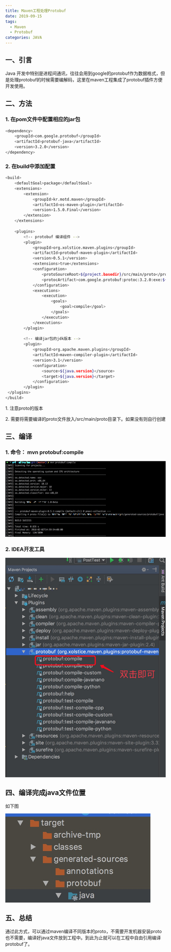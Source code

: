 ```yaml
---
title: Maven工程处理Protobuf
date: 2019-09-15
tags: 
  - Maven 
  - Protobuf
categories: JAVA
---
```

一、引言
----

Java 开发中特别是进程间通讯，往往会用到google的protobuf作为数据格式，但是处理protobuf的时候需要编解码，这里在maven工程集成了protobuf插件方便开发使用。

二、方法
----

### 1\. 在pom文件中配置相应的jar包

```sh
<dependency>
    <groupId>com.google.protobuf</groupId>
    <artifactId>protobuf-java</artifactId>
    <version>3.2.0</version>
</dependency>
```

### 2\. 在build中添加配置

```sh
<build>
    <defaultGoal>package</defaultGoal>
    <extensions>
        <extension>
            <groupId>kr.motd.maven</groupId>
            <artifactId>os-maven-plugin</artifactId>
            <version>1.5.0.Final</version>
        </extension>
    </extensions>

    <plugins>
        <!-- protobuf 编译组件 -->
        <plugin>
            <groupId>org.xolstice.maven.plugins</groupId>
            <artifactId>protobuf-maven-plugin</artifactId>
            <version>0.5.1</version>
            <extensions>true</extensions>
            <configuration>
                <protoSourceRoot>${project.basedir}/src/main/proto</protoSourceRoot>
                <protocArtifact>com.google.protobuf:protoc:3.2.0:exe:${os.detected.classifier}</protocArtifact>
            </configuration>
            <executions>
                <execution>
                    <goals>
                        <goal>compile</goal>
                    </goals>
                </execution>
            </executions>
        </plugin>

        <!-- 编译jar包的jdk版本 -->
        <plugin>
            <groupId>org.apache.maven.plugins</groupId>
            <artifactId>maven-compiler-plugin</artifactId>
            <version>3.1</version>
            <configuration>
                <source>${java.version}</source>
                <target>${java.version}</target>
            </configuration>
        </plugin>
 </plugins>
</build>
```

1\. 注意proto的版本

2\. 需要将需要编译的proto文件放入/src/main/proto目录下。如果没有则自行创建

三、编译
----

### 1\. 命令： mvn protobuf:compile

![](resources/9C3D86062D66843AC8E855BA82BBFA0F.jpg)

### 2\. IDEA开发工具

![](resources/1892D16BB70CD80025A457511C0457A1.jpg)

四、编译完成java文件位置
--------------

如下图

![](resources/77B9EE5AAE5928EFA66C341712F0B009.jpg)

五、总结
----

通过此方式，可以通过maven编译不同版本的proto，不需要开发机器安装proto也不需要，编译好java文件放到工程中。到此为止就可以在工程中自由引用编译protobuf了。

